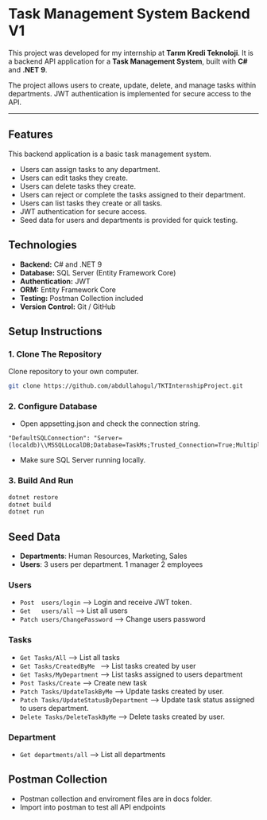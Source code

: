 # Task Management System Backend V1

This project was developed for my internship at **Tarım Kredi Teknoloji**. 
It is a backend API application for a **Task Management System**, built with **C#** and **.NET 9**.

The project allows users to create, update, delete, and manage tasks within departments. 
JWT authentication is implemented for secure access to the API.

---

## Features
This backend application is a basic task management system. 
- Users can assign tasks to any department. 
- Users can edit tasks they create.
- Users can delete tasks they create.
- Users can reject or complete the tasks assigned to their department.
- Users can list tasks they create or all tasks.
- JWT authentication for secure access.
- Seed data for users and departments is provided for quick testing.

## Technologies
- **Backend:** C# and .NET 9  
- **Database:** SQL Server (Entity Framework Core)  
- **Authentication:** JWT  
- **ORM:** Entity Framework Core  
- **Testing:** Postman Collection included  
- **Version Control:** Git / GitHub

## Setup Instructions

### 1. Clone The Repository
Clone repository to your own computer. 
```bash
git clone https://github.com/abdullahogul/TKTInternshipProject.git
```

### 2. Configure Database
- Open appsetting.json and check the connection string.
```
"DefaultSQLConnection": "Server=(localdb)\\MSSQLLocalDB;Database=TaskMs;Trusted_Connection=True;MultipleActiveResultSets=true;TrustServerCertificate=True"
```
- Make sure SQL Server running locally.

### 3. Build And Run
```bash
dotnet restore
dotnet build
dotnet run
```
## Seed Data
- **Departments**: Human Resources, Marketing, Sales
- **Users**: 3 users per department. 1 manager 2 employees

### Users
- `Post  users/login`                      --> Login and receive JWT token.
- `Get   users/all`                        --> List all users
- `Patch users/ChangePassword`             --> Change users password

### Tasks
- `Get Tasks/All`                          --> List all tasks
- `Get Tasks/CreatedByMe `                 --> List tasks created by user 
- `Get Tasks/MyDepartment`                 --> List tasks assigned to users department
- `Post Tasks/Create`                      --> Create new task
- `Patch Tasks/UpdateTaskByMe`             --> Update tasks created by user.
- `Patch Tasks/UpdateStatusByDepartment`   --> Update task status assigned to users department.
- `Delete Tasks/DeleteTaskByMe`            --> Delete tasks created by user.

### Department
- `Get departments/all`                     --> List all departments

## Postman Collection
- Postman collection and enviroment files are in docs folder.
- Import into postman to test all API endpoints
